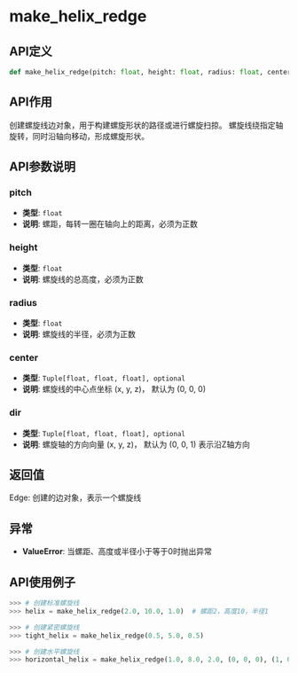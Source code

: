# make_helix_redge

## API定义

```python
def make_helix_redge(pitch: float, height: float, radius: float, center: Tuple[float, float, float] = (0, 0, 0), dir: Tuple[float, float, float] = (0, 0, 1)) -> Edge
```

## API作用

创建螺旋线边对象，用于构建螺旋形状的路径或进行螺旋扫掠。
螺旋线绕指定轴旋转，同时沿轴向移动，形成螺旋形状。

## API参数说明

### pitch

- **类型**: `float`
- **说明**: 螺距，每转一圈在轴向上的距离，必须为正数

### height

- **类型**: `float`
- **说明**: 螺旋线的总高度，必须为正数

### radius

- **类型**: `float`
- **说明**: 螺旋线的半径，必须为正数

### center

- **类型**: `Tuple[float, float, float], optional`
- **说明**: 螺旋线的中心点坐标 (x, y, z)， 默认为 (0, 0, 0)

### dir

- **类型**: `Tuple[float, float, float], optional`
- **说明**: 螺旋轴的方向向量 (x, y, z)， 默认为 (0, 0, 1) 表示沿Z轴方向

## 返回值

Edge: 创建的边对象，表示一个螺旋线

## 异常

- **ValueError**: 当螺距、高度或半径小于等于0时抛出异常

## API使用例子

```python
>>> # 创建标准螺旋线
>>> helix = make_helix_redge(2.0, 10.0, 1.0)  # 螺距2，高度10，半径1

>>> # 创建紧密螺旋线
>>> tight_helix = make_helix_redge(0.5, 5.0, 0.5)

>>> # 创建水平螺旋线
>>> horizontal_helix = make_helix_redge(1.0, 8.0, 2.0, (0, 0, 0), (1, 0, 0))
```
